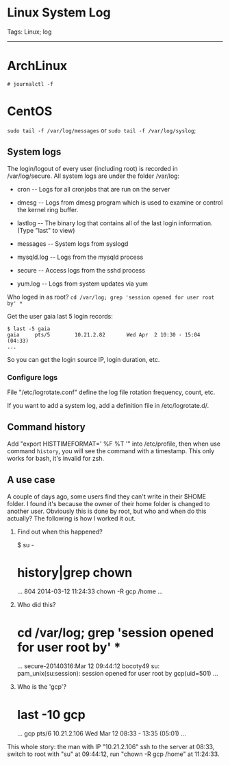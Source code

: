 # Linux System Log
Tags: Linux; log

------

# ArchLinux

    # journalctl -f

# CentOS

`sudo tail -f /var/log/messages` or `sudo tail -f /var/log/syslog`;

## System logs

The login/logout of every user (including root) is recorded in /var/log/secure. All system logs are under the folder /var/log:

* cron -- Logs for all cronjobs that are run on the server

* dmesg -- Logs from dmesg program which is used to examine or control the kernel ring buffer.

* lastlog -- The binary log that contains all of the last login information. (Type "last" to view)

* messages -- System logs from syslogd

* mysqld.log -- Logs from the mysqld process

* secure -- Access logs from the sshd process

* yum.log -- Logs from system updates via yum

Who loged in as root? `cd /var/log; grep 'session opened for user root by' *`

Get the user gaia last 5 login records: 

    $ last -5 gaia
    gaia     pts/5        10.21.2.82       Wed Apr  2 10:30 - 15:04  (04:33)
    ...

So you can get the login source IP, login duration, etc.

### Configure logs

File "/etc/logrotate.conf" define the log file rotation frequency, count, etc.

If you want to add a system log, add a definition file in /etc/logrotate.d/.

## Command history

Add "export HISTTIMEFORMAT=' %F %T '" into /etc/profile, then when use command `history`, you will see the command with a timestamp.
This only works for bash, it's invalid for zsh.

## A use case

A couple of days ago, some users find they can't write in their $HOME folder. I found it's because the owner of their home folder is changed to another user. Obviously this is done by root, but who and when do this actually? The following is how I worked it out.

1. Find out when this happened?

    $ su -
    # history|grep chown
      ...
      804   2014-03-12 11:24:33 chown -R gcp /home
      ...

1. Who did this?

    # cd /var/log; grep 'session opened for user root by' *
    ...
    secure-20140316:Mar 12 09:44:12 bocoty49 su: pam_unix(su:session): session opened for user root by gcp(uid=501)
    ...

1. Who is the 'gcp'?

    # last -10 gcp
    ...
    gcp      pts/6        10.21.2.106      Wed Mar 12 08:33 - 13:35  (05:01)
    ...

This whole story: the man with IP "10.21.2.106" ssh to the server at 08:33, switch to root with "su" at 09:44:12, run "chown -R gcp /home" at 11:24:33.
